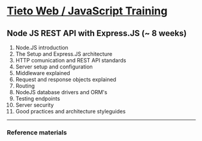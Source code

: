 # [Tieto Web / JavaScript Training](../../readme.md)

## Node JS REST API with Express.JS (~ 8 weeks)

1. Node.JS introduction
2. The Setup and Express.JS architecture
3. HTTP comunication and REST API standards
4. Server setup and configuration
5. Middleware explained
6. Request and response objects explained
7. Routing
8. NodeJS database drivers and ORM's
9. Testing endpoints
10. Server security
11. Good practices and architecture styleguides

---
### Reference materials
